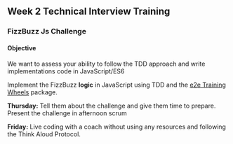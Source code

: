 ## Week 2 Technical Interview Training

### FizzBuzz Js Challenge

#### Objective
We want to assess your ability to follow the TDD approach and write implementations code in JavaScript/ES6

Implement the FizzBuzz **logic** in JavaScript using TDD and the [e2e Training Wheels](https://www.npmjs.com/package/e2e_training_wheels) package.

**Thursday:** Tell them about the challenge and give them time to prepare. Present the challenge in afternoon scrum

**Friday:** Live coding with a coach without using any resources and following the Think Aloud Protocol. 





